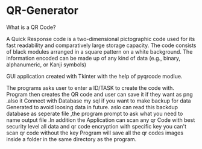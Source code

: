 # QR-Generator


What is a QR Code?

A Quick Response code is a two-dimensional pictographic code used for its fast readability and comparatively large storage capacity. The code consists of black modules arranged in a square pattern on a white background. The information encoded can be made up of any kind of data (e.g., binary, alphanumeric, or Kanji symbols)



 GUI application created with Tkinter with the help of pyqrcode modlue.

The programs asks user to enter a ID/TASK to create the code with. Program then creates the QR code
and user can save it if they want as png  .also it Connect with Database my sql if you want to make backup for data Generated to avoid loosing data 
in future. aslo  can read this backdup database as seperate file ,the program prompt to ask what you need to name  output  file
.In addition the Application can scan any qr Code 
with best security level  all data and qr code encryption with specific key you can't scan qr code without the key 
Program will save all the qr codes images inside a folder in the same directory as the program.
